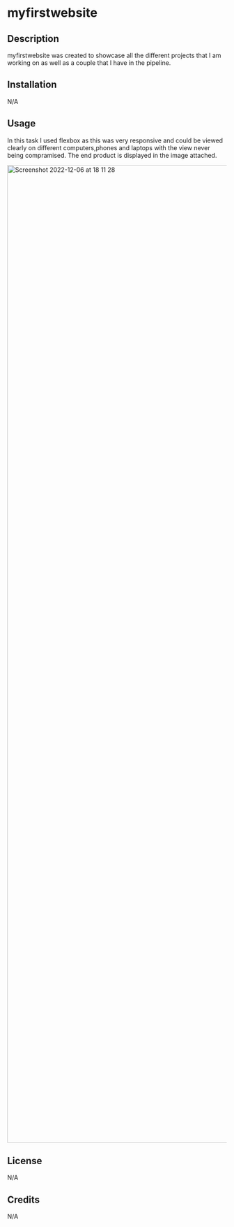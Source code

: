 # myfirstwebsite

## Description

myfirstwebsite was created to showcase all the different projects that I am working on as well as a couple that I have in the pipeline.


## Installation

N/A

## Usage

In this task I used flexbox as this was very responsive and could be viewed clearly on different computers,phones and laptops with the view never being compramised. The end product is displayed in the image attached.


<img width="2240" alt="Screenshot 2022-12-06 at 18 11 28" src="https://user-images.githubusercontent.com/116956128/205990242-8b13dea9-cee4-404b-90f1-01f950439309.png">



## License

N/A

## Credits

N/A
